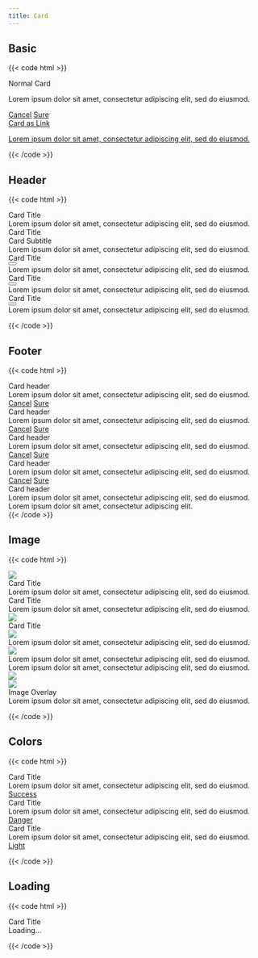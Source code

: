 ```yaml
---
title: Card
---
```


## Basic

{{< code html >}}

<div class="grid grid-cols-1 md:grid-cols-3 gap-3">
  <div class="card">
    <div class="card-header">Normal Card</div>
    <div class="card-body">
      <p>Lorem ipsum dolor sit amet, consectetur adipiscing elit, sed do eiusmod.</p>
    </div>
    <div class="card-footer">
      <a href="#" class="btn btn-link btn-sm">Cancel</a>
      <a href="#" class="btn btn-light-primary btn-sm">Sure</a>
    </div>
  </div>
  <a class="card" href="#">
    <div class="card-header">Card as Link</div>
    <div class="card-body">
      <p>Lorem ipsum dolor sit amet, consectetur adipiscing elit, sed do eiusmod.</p>
    </div>
  </a>
</div>
{{< /code >}}

## Header

{{< code html >}}

<div class="grid grid-cols-1 md:grid-cols-3 gap-3">
  <div class="card">
    <div class="card-header">
      <div class="card-title">Card Title</div>
    </div>
    <div class="card-body">Lorem ipsum dolor sit amet, consectetur adipiscing elit, sed do eiusmod.</div>
  </div>
  <div class="card">
    <div class="card-header">
      <div>
        <div class="card-title">Card Title</div>
        <div class="card-subtitle">Card Subtitle</div>
      </div>
    </div>
    <div class="card-body">Lorem ipsum dolor sit amet, consectetur adipiscing elit, sed do eiusmod.</div>
  </div>
  <div class="card">
    <div class="card-header">
      <div class="card-title">Card Title</div>
      <button class="btn btn-icon btn-sm btn-light"><i data-feather="more-horizontal"></i></button>
    </div>
    <div class="card-body">Lorem ipsum dolor sit amet, consectetur adipiscing elit, sed do eiusmod.</div>
  </div>
  <div class="card">
    <div class="card-header">
      <div class="card-title">Card Title</div>
      <button class="btn btn-icon btn-sm btn-outline-link"><i data-feather="search"></i></button>
    </div>
    <div class="card-body">Lorem ipsum dolor sit amet, consectetur adipiscing elit, sed do eiusmod.</div>
  </div>
  <div class="card">
    <div class="card-header">
      <div class="card-title">Card Title</div>
      <button class="btn btn-icon btn-sm btn-light"><i data-feather="x"></i></button>
    </div>
    <div class="card-body">Lorem ipsum dolor sit amet, consectetur adipiscing elit, sed do eiusmod.</div>
  </div>
</div>

{{< /code >}}

## Footer

{{< code html >}}

<div class="grid grid-cols-1 md:grid-cols-3 gap-3">
  <div class="card">
    <div class="card-header">Card header</div>
    <div class="card-body">Lorem ipsum dolor sit amet, consectetur adipiscing elit, sed do eiusmod.</div>
    <div class="card-footer">
      <a href="#" class="btn btn-link btn-sm">Cancel</a>
      <a href="#" class="btn btn-light-primary btn-sm">Sure</a>
    </div>
  </div>
  <div class="card">
    <div class="card-header">Card header</div>
    <div class="card-body">Lorem ipsum dolor sit amet, consectetur adipiscing elit, sed do eiusmod.</div>
    <div class="card-footer justify-end">
      <a href="#" class="btn btn-link btn-sm">Cancel</a>
      <a href="#" class="btn btn-light-primary btn-sm">Sure</a>
    </div>
  </div>
  <div class="card">
    <div class="card-header">Card header</div>
    <div class="card-body">Lorem ipsum dolor sit amet, consectetur adipiscing elit, sed do eiusmod.</div>
    <div class="card-footer justify-between">
      <a href="#" class="btn btn-link btn-sm">Cancel</a>
      <a href="#" class="btn btn-light-primary btn-sm">Sure</a>
    </div>
  </div>
  <div class="card">
    <div class="card-header">Card header</div>
    <div class="card-body">Lorem ipsum dolor sit amet, consectetur adipiscing elit, sed do eiusmod.</div>
    <div class="card-footer card-footer-border">
      <a href="#" class="btn btn-link btn-sm">Cancel</a>
      <a href="#" class="btn btn-light-primary btn-sm">Sure</a>
    </div>
  </div>
  <div class="card">
    <div class="card-header">Card header</div>
    <div class="card-body">Lorem ipsum dolor sit amet, consectetur adipiscing elit, sed do eiusmod.</div>
    <div class="card-footer">Lorem ipsum dolor sit amet, consectetur adipiscing elit.</div>
  </div>
</div>
{{< /code >}}

## Image

{{< code html >}}

<div class="grid grid-cols-1 md:grid-cols-3 gap-3">
  <div class="card">
    <img class="card-image rounded-t" src="/og.png" />
    <div class="card-header">Card Title</div>
    <div class="card-body">Lorem ipsum dolor sit amet, consectetur adipiscing elit, sed do eiusmod.</div>
  </div>
  <div class="card">
    <div class="card-header">Card Title</div>
    <div class="card-body">Lorem ipsum dolor sit amet, consectetur adipiscing elit, sed do eiusmod.</div>
    <img class="card-image rounded-b" src="/og.png" />
  </div>
  <div class="card">
    <div class="card-header">Card Title</div>
    <img class="card-image" src="/og.png" />
    <div class="card-body">Lorem ipsum dolor sit amet, consectetur adipiscing elit, sed do eiusmod.</div>
  </div>
  <div class="card">
    <div class="grid grid-cols-3">
      <div class="col-span-1">
        <img class="card-image" src="/og-vertical.png" />
      </div>
      <div class="col-span-2">
        <div class="card-body">Lorem ipsum dolor sit amet, consectetur adipiscing elit, sed do eiusmod.</div>
      </div>
    </div>
  </div>
  <div class="card">
    <div class="grid grid-cols-3">
      <div class="col-span-2">
        <div class="card-body">Lorem ipsum dolor sit amet, consectetur adipiscing elit, sed do eiusmod.</div>
      </div>
      <div class="col-span-1">
        <img class="card-image" src="/og-vertical.png" />
      </div>
    </div>
  </div>
  <div class="card">
    <img class="card-image rounded" src="/og.png" />
    <div class="card-image-overlay">
      <div class="card-body">
        <div class="card-title">Image Overlay</div>
        Lorem ipsum dolor sit amet, consectetur adipiscing elit, sed do eiusmod.
      </div>
    </div>
  </div>
</div>

{{< /code >}}

## Colors

{{< code html >}}

<div class="grid grid-cols-1 md:grid-cols-3 gap-3">
  <div class="card card-success">
    <div class="card-header">Card Title</div>
    <div class="card-body">Lorem ipsum dolor sit amet, consectetur adipiscing elit, sed do eiusmod.</div>
    <div class="card-footer"><a href="#" class="btn btn-success btn-sm">Success</a></div>
  </div>
  <div class="card card-danger">
    <div class="card-header">Card Title</div>
    <div class="card-body">Lorem ipsum dolor sit amet, consectetur adipiscing elit, sed do eiusmod.</div>
    <div class="card-footer"><a href="#" class="btn btn-danger btn-sm">Danger</a></div>
  </div>
  <div class="card card-dark">
    <div class="card-header">Card Title</div>
    <div class="card-body">Lorem ipsum dolor sit amet, consectetur adipiscing elit, sed do eiusmod.</div>
    <div class="card-footer"><a href="#" class="btn btn-light btn-sm">Light</a></div>
  </div>
</div>

{{< /code >}}

## Loading

{{< code html >}}

<div class="grid grid-cols-1 md:grid-cols-3 gap-3">
  <div class="card">
    <div class="card-header">Card Title</div>
    <div class="card-body card-loading h-32">Loading...</div>
  </div>
</div>

{{< /code >}}
